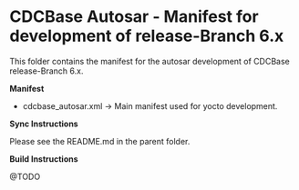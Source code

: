 CDCBase Autosar - Manifest for development of release-Branch 6.x
================================================================

This folder contains the manifest for the autosar development of CDCBase release-Branch 6.x.


**Manifest**

* cdcbase_autosar.xml &rarr; Main manifest used for yocto development.


**Sync Instructions**

Please see the README.md in the parent folder.


**Build Instructions**

@TODO
